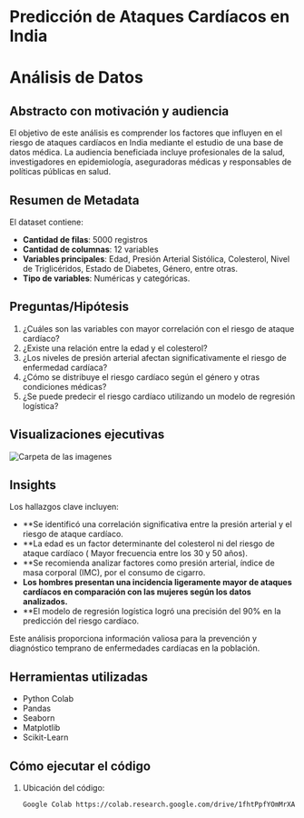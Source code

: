 # Predicción de Ataques Cardíacos en India
# Análisis de Datos

## Abstracto con motivación y audiencia  
El objetivo de este análisis es comprender los factores que influyen en el riesgo de ataques cardíacos en India mediante el estudio de una base de datos médica. La audiencia beneficiada incluye profesionales de la salud, investigadores en epidemiología, aseguradoras médicas y responsables de políticas públicas en salud.

## Resumen de Metadata  
El dataset contiene:  
- **Cantidad de filas**: 5000 registros
- **Cantidad de columnas**: 12 variables
- **Variables principales**: Edad, Presión Arterial Sistólica, Colesterol, Nivel de Triglicéridos, Estado de Diabetes, Género, entre otras.
- **Tipo de variables**: Numéricas y categóricas.

## Preguntas/Hipótesis  
1. ¿Cuáles son las variables con mayor correlación con el riesgo de ataque cardíaco?
2.	¿Existe una relación entre la edad y el colesterol?
3.	¿Los niveles de presión arterial afectan significativamente el riesgo de enfermedad cardíaca?
4.	¿Cómo se distribuye el riesgo cardíaco según el género y otras condiciones médicas?
5.	¿Se puede predecir el riesgo cardíaco utilizando un modelo de regresión logística?


## Visualizaciones ejecutivas  
 
![Carpeta de las imagenes](https://drive.google.com/drive/folders/1JQbzJ8VsTD99xv1vQptUwu8pQ739BvMR?usp=sharing)  

 
## Insights  
Los hallazgos clave incluyen:  
- **Se identificó una correlación significativa entre la presión arterial y el riesgo de ataque cardíaco.
- **La edad es un factor determinante del colesterol ni del riesgo de ataque cardíaco ( Mayor frecuencia entre los 30 y 50 años).
- **Se recomienda analizar factores como presión arterial, índice de masa corporal (IMC), por el consumo de cigarro.
- **Los hombres presentan una incidencia ligeramente mayor de ataques cardíacos en comparación con las mujeres según los datos analizados.**
- **El modelo de regresión logística logró una precisión del 90% en la predicción del riesgo cardíaco.

Este análisis proporciona información valiosa para la prevención y diagnóstico temprano de enfermedades cardíacas en la población.



## Herramientas utilizadas  
- Python  Colab
- Pandas  
- Seaborn  
- Matplotlib  
- Scikit-Learn  

## Cómo ejecutar el código  
1. Ubicación del código:  
   ```bash
   Google Colab https://colab.research.google.com/drive/1fhtPpfYOmMrXAjBOt_-C7x5lZnPyjzZA?usp=sharing

